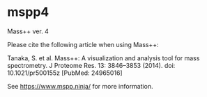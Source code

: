 # mspp4
Mass++ ver. 4

Please cite the following article when using Mass++:

Tanaka, S. et al. Mass++: A visualization and analysis tool for mass spectrometry. J Proteome Res. 13: 3846–3853 (2014). doi: 10.1021/pr500155z [PubMed: 24965016]

See https://www.mspp.ninja/ for more information.
